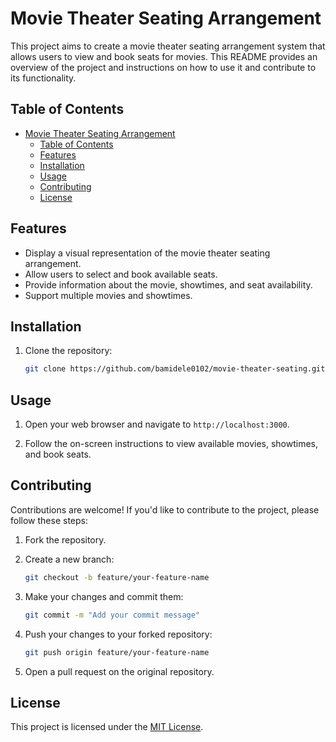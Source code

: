 # Movie Theater Seating Arrangement

This project aims to create a movie theater seating arrangement system that allows users to view and book seats for movies. This README provides an overview of the project and instructions on how to use it and contribute to its functionality.

## Table of Contents

- [Movie Theater Seating Arrangement](#movie-theater-seating-arrangement)
  - [Table of Contents](#table-of-contents)
  - [Features](#features)
  - [Installation](#installation)
  - [Usage](#usage)
  - [Contributing](#contributing)
  - [License](#license)

## Features

- Display a visual representation of the movie theater seating arrangement.
- Allow users to select and book available seats.
- Provide information about the movie, showtimes, and seat availability.
- Support multiple movies and showtimes.

## Installation

1. Clone the repository:

    ```bash
    git clone https://github.com/bamidele0102/movie-theater-seating.git
    ```

<!--2. Install the dependencies:

    ```bash
    npm install
    ```
-->
## Usage

<!-- 1. Start the application:

    ```bash
    npm start
    ```
-->
1. Open your web browser and navigate to `http://localhost:3000`.

2. Follow the on-screen instructions to view available movies, showtimes, and book seats.

## Contributing

Contributions are welcome! If you'd like to contribute to the project, please follow these steps:

1. Fork the repository.

2. Create a new branch:

    ```bash
    git checkout -b feature/your-feature-name
    ```

3. Make your changes and commit them:

    ```bash
    git commit -m "Add your commit message"
    ```

4. Push your changes to your forked repository:

    ```bash
    git push origin feature/your-feature-name
    ```

5. Open a pull request on the original repository.

## License

This project is licensed under the [MIT License](LICENSE).